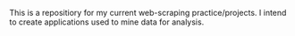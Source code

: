 This is a repositiory for my current web-scraping practice/projects. I intend to create applications used to mine data for analysis. 